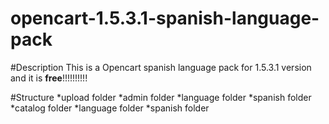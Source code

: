 opencart-1.5.3.1-spanish-language-pack
======================================

#Description
This is a Opencart spanish language pack for 1.5.3.1 version and it is **free**!!!!!!!!!!

#Structure
*upload folder
    *admin folder
        *language folder
            *spanish folder
    *catalog folder
        *language folder
            *spanish folder



